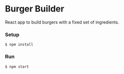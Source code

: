 # Burger Builder

React app to build burgers with a fixed set of ingredients.

### Setup

    $ npm install

### Run

    $ npm start
